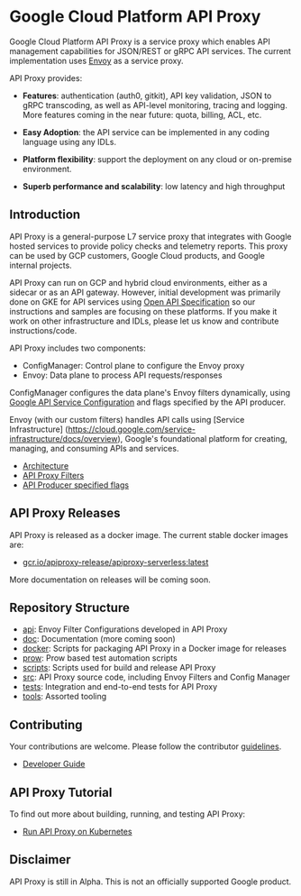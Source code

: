 # Google Cloud Platform API Proxy

Google Cloud Platform API Proxy is a service proxy which enables API
management capabilities for JSON/REST or gRPC API services. The current
implementation uses [Envoy](https://www.envoyproxy.io/) as a service proxy.

API Proxy provides:

*   **Features**: authentication (auth0, gitkit), API key validation, JSON to
    gRPC transcoding, as well as API-level monitoring, tracing and logging. More
    features coming in the near future: quota, billing, ACL, etc.

*   **Easy Adoption**: the API service can be implemented in any coding language
    using any IDLs.

*   **Platform flexibility**: support the deployment on any cloud or on-premise
    environment.

*   **Superb performance and scalability**: low latency and high throughput

## Introduction

API Proxy is a general-purpose L7 service proxy that integrates with Google hosted
services to provide policy checks and telemetry reports. This proxy can be used by
GCP customers, Google Cloud products, and Google internal projects.

API Proxy can run on GCP and hybrid cloud environments, either as a sidecar or as an API gateway.
However, initial development was primarily done on GKE for API services using [Open API
Specification](https://openapis.org/specification) so our instructions
and samples are focusing on these platforms. If you make it work on other
infrastructure and IDLs, please let us know and contribute instructions/code.

API Proxy includes two components:

- ConfigManager: Control plane to configure the Envoy proxy
- Envoy: Data plane to process API requests/responses

ConfigManager configures the data plane's Envoy filters dynamically, using [Google API
Service Configuration](https://github.com/googleapis/googleapis/blob/master/google/api/service.proto)
and flags specified by the API producer.

Envoy (with our custom filters) handles API calls using [Service Infrastructure]
(https://cloud.google.com/service-infrastructure/docs/overview), Google's foundational
platform for creating, managing, and consuming APIs and services.

* [Architecture](/doc/architecture.png)
* [API Proxy Filters](doc/filters.png)
* [API Producer specified flags](docker/generic/start_proxy.py)

## API Proxy Releases

API Proxy is released as a docker image. The current stable docker images are:

- [gcr.io/apiproxy-release/apiproxy-serverless:latest](https://gcr.io/apiproxy-release/apiproxy-serverless:latest)

More documentation on releases will be coming soon.

## Repository Structure

* [api](/api): Envoy Filter Configurations developed in API Proxy
* [doc](/doc): Documentation (more coming soon)
* [docker](/docker): Scripts for packaging API Proxy in a Docker image for releases
* [prow](/prow): Prow based test automation scripts
* [scripts](/scripts): Scripts used for build and release API Proxy
* [src](/src): API Proxy source code, including Envoy Filters and Config Manager
* [tests](/tests): Integration and end-to-end tests for API Proxy
* [tools](/tools): Assorted tooling

## Contributing

Your contributions are welcome. Please follow the contributor [guidelines](CONTRIBUTING.md).

* [Developer Guide](DEVELOPER.md)

## API Proxy Tutorial

To find out more about building, running, and testing API Proxy:

* [Run API Proxy on Kubernetes](/doc/apiproxy-on-k8s.md)

## Disclaimer

API Proxy is still in Alpha. This is not an officially supported Google product.